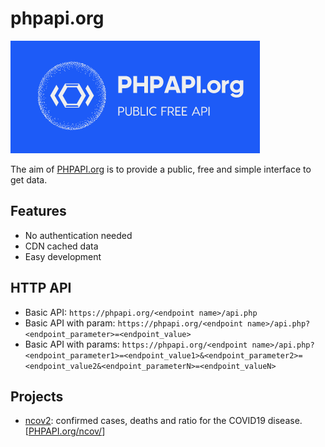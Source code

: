 # phpapi.org

![alt text](https://raw.githubusercontent.com/fabriziosalmi/phpapi/master/phpapi.org.png "PHPAPI.org")

The aim of [PHPAPI.org](https://phpapi.org) is to provide a public, free and simple interface to get data.

## Features

- No authentication needed
- CDN cached data
- Easy development

## HTTP API

- Basic API: `https://phpapi.org/<endpoint name>/api.php`
- Basic API with param: `https://phpapi.org/<endpoint name>/api.php?<endpoint_parameter>=<endpoint_value>`
- Basic API with params: `https://phpapi.org/<endpoint name>/api.php?<endpoint_parameter1>=<endpoint_value1>&<endpoint_parameter2>=<endpoint_value2&<endpoint_parameterN>=<endpoint_valueN>`

## Projects

- [ncov2](https://github.com/fabriziosalmi/phpapi/blob/master/ncov2/README.md): confirmed cases, deaths and ratio for the COVID19 disease. [[PHPAPI.org/ncov/](https://phpapi.org/ncov2/)]
